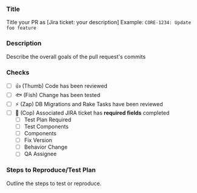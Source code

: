 ### Title

Title your PR as [Jira ticket: your description]
Example: `CORE-1234: Update foo feature`

### Description

Describe the overall goals of the pull request's commits

### Checks

- [ ] 👍 (Thumb) Code has been reviewed
- [ ] 🐟 (Fish) Change has been tested
- [ ] ⚡ (Zap) DB Migrations and Rake Tasks have been reviewed
- [ ] 👮 (Cop) Associated JIRA ticket has **required fields** completed
  - [ ] Test Plan Required
  - [ ] Test Components
  - [ ] Components
  - [ ] Fix Version
  - [ ] Behavior Change
  - [ ] QA Assignee

### Steps to Reproduce/Test Plan

Outline the steps to test or reproduce.
